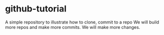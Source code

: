 # github-tutorial
A simple repository to illustrate how to clone, commit to a repo
We will build more repos and make more commits.
We will make more changes.